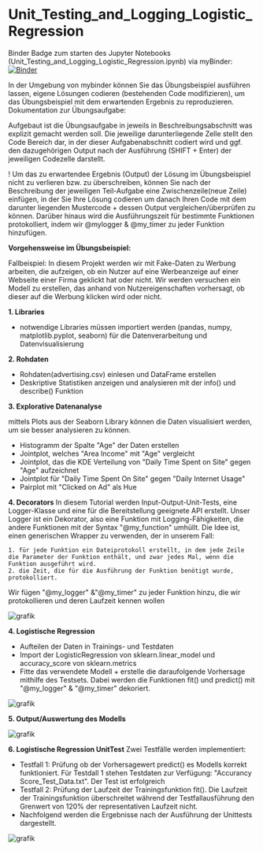 # Unit_Testing_and_Logging_Logistic_Regression

Binder Badge zum starten des Jupyter Notebooks (Unit_Testing_and_Logging_Logistic_Regression.ipynb) via myBinder: [![Binder](https://mybinder.org/badge_logo.svg)](https://mybinder.org/v2/gh/tristii/Unit_Testing_and_Logging_Logistic_Regression/main?labpath=Unit_Testing_and_Logging_Logistic_Regression.ipynb)

In der Umgebung von mybinder können Sie das Übungsbeispiel ausführen lassen, eigene Lösungen codieren (bestehenden Code modifizieren), um das Übungsbeispiel mit dem erwartenden Ergebnis zu reproduzieren.
Dokumentation zur Übungsaufgabe:

Aufgebaut ist die Übungsaufgabe in jeweils in Beschreibungsabschnitt was explizit gemacht werden soll. Die jeweilige darunterliegende Zelle stellt den Code Bereich dar, in der dieser Aufgabenabschnitt codiert wird und ggf. den dazugehörigen Output nach der Ausführung (SHIFT + Enter) der jeweiligen Codezelle darstellt.

! Um das zu erwartendee Ergebnis (Output) der Lösung im Übungsbeispiel nicht zu verlieren bzw. zu überschreiben, können Sie nach der Beschreibung der jeweiligen Teil-Aufgabe eine Zwischenzeile(neue Zeile) einfügen, in der Sie Ihre Lösung codieren um danach Ihren Code mit dem darunter liegenden Mustercode + dessen Output vergleichen/überprüfen zu können. Darüber hinaus wird die Ausführungszeit für bestimmte Funktionen protokolliert, indem wir @mylogger & @my_timer zu jeder Funktion hinzufügen.

**Vorgehensweise im Übungsbeispiel:**

Fallbeispiel: In diesem Projekt werden wir mit Fake-Daten zu Werbung arbeiten, die aufzeigen, ob ein Nutzer auf eine Werbeanzeige auf einer Webseite einer Firma geklickt hat oder nicht. Wir werden versuchen ein Modell zu erstellen, das anhand von Nutzereigenschaften vorhersagt, ob dieser auf die Werbung klicken wird oder nicht.

**1. Libraries**
* notwendige Libraries müssen importiert werden (pandas, numpy, matplotlib.pyplot, seaborn) für die Datenverarbeitung und Datenvisualisierung

**2. Rohdaten**
* Rohdaten(advertising.csv) einlesen und DataFrame erstellen
* Deskriptive Statistiken anzeigen und analysieren mit der info() und describe() Funktion

**3. Explorative Datenanalyse**

mittels Plots aus der Seaborn Library können die Daten visualisiert werden, um sie besser analysieren zu können. 
* Histogramm der Spalte "Age" der Daten erstellen
* Jointplot, welches "Area Income" mit "Age" vergleicht
* Jointplot, das die KDE Verteilung von "Daily Time Spent on Site" gegen "Age" aufzeichnet
* Jointplot für "Daily Time Spent On Site" gegen "Daily Internet Usage"
* Pairplot mit "Clicked on Ad" als Hue

**4. Decorators**
In diesem Tutorial werden Input-Output-Unit-Tests, eine Logger-Klasse und eine für die Bereitstellung geeignete API erstellt.
Unser Logger ist ein Dekorator, also eine Funktion mit Logging-Fähigkeiten, die andere Funktionen mit der Syntax "@my_function" umhüllt. Die Idee ist, einen generischen Wrapper zu verwenden, der in unserem Fall:

    1. für jede Funktion ein Dateiprotokoll erstellt, in dem jede Zeile die Parameter der Funktion enthält, und zwar jedes Mal, wenn die Funktion ausgeführt wird.
    2. die Zeit, die für die Ausführung der Funktion benötigt wurde, protokolliert.

Wir fügen "@my_logger" &"@my_timer" zu jeder Funktion hinzu, die wir protokollieren und deren Laufzeit kennen wollen

![grafik](https://user-images.githubusercontent.com/92585239/188465413-c9e80246-19c1-42c5-9f36-c59313b86258.png)

**4. Logistische Regression**
* Aufteilen der Daten in Trainings- und Testdaten
* Import der LogisticRegression von sklearn.linear_model und accuracy_score von sklearn.metrics
* Fitte das verwendete Modell + erstelle die daraufolgende Vorhersage  mithilfe des Testsets. Dabei werden die Funktionen fit() und predict() mit "@my_logger" & "@my_timer" dekoriert. 

![grafik](https://user-images.githubusercontent.com/92585239/188466267-104bd7ff-8143-440b-8470-c8b1fcb4699b.png)

**5. Output/Auswertung des Modells**

![grafik](https://user-images.githubusercontent.com/92585239/188466514-64e5a63c-527c-4757-b00d-0feeb96acfa2.png)

**6. Logistische Regression UnitTest**
Zwei Testfälle werden implementiert: 
* Testfall 1: Prüfung ob der Vorhersagewert predict() es Modells korrekt funktioniert. Für Testdall 1 stehen Testdaten zur Verfügung: "Accurancy Score_Test_Data.txt". Der Test ist erfolgreich
* Testfall 2: Prüfung der Laufzeit der Trainingsfunktion fit(). Die Laufzeit der Trainingsfunktion überschreitet während der Testfallausführung den Grenwert von 120% der representativen Laufzeit nicht. 
*  Nachfolgend werden die Ergebnisse nach der Ausführung der Unittests dargestellt.

![grafik](https://user-images.githubusercontent.com/92585239/188468582-06b172cd-2663-4375-aeb2-ae80d807be6a.png)

